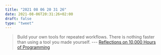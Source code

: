 ```yaml
---
title: "2021 08 06 20 31 26"
date: 2021-08-06T20:31:26+02:00
draft: false
type: "tweet"
---
```

> Build your own tools for repeated workflows. There is nothing faster than using a tool you made yourself. --- [Reflections on 10,000 Hours of Programming](https://matt-rickard.com/reflections-on-10-000-hours-of-programming/?utm_source=pocket_mylist)
